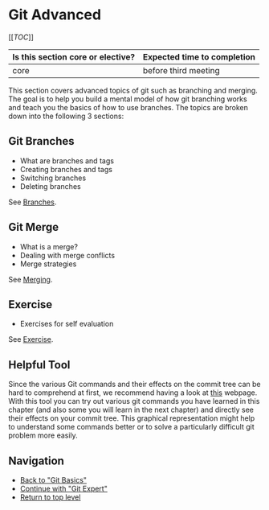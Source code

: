 # Git Advanced

\[\[_TOC_\]\]

| Is this section core or elective? | Expected time to completion |
| --- | ---- |
| core | before third meeting |

This section covers advanced topics of git such as branching and merging. The
goal is to help you build a mental model of how git branching works and teach
you the basics of how to use branches. The topics are broken down into the
following 3 sections:

## Git Branches

- What are branches and tags
- Creating branches and tags
- Switching branches
- Deleting branches

See [Branches](./Branches).

## Git Merge

- What is a merge?
- Dealing with merge conflicts
- Merge strategies

See [Merging](./Merging).

## Exercise

- Exercises for self evaluation

See [Exercise](./Exercises).

## Helpful Tool

Since the various Git commands and their effects on the commit tree can be hard
to comprehend at first, we recommend having a look at
[this](https://learngitbranching.js.org/) webpage.
With this tool you can try out various git commands you have learned in this
chapter (and also some you will learn in the next chapter) and directly see
their effects on your commit tree. This graphical representation might help
to understand some commands better or to solve a particularly difficult git
problem more easily.

## Navigation

- [Back to "Git Basics"](../GitBasics)
- [Continue with "Git Expert"](../GitExpert)
- [Return to top level](../../index)
